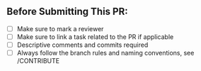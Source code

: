 ## Before Submitting This PR:

- [ ] Make sure to mark a reviewer 
- [ ] Make sure to link a task related to the PR if applicable
- [ ] Descriptive comments and commits required
- [ ] Always follow the branch rules and naming conventions, see /CONTRIBUTE
